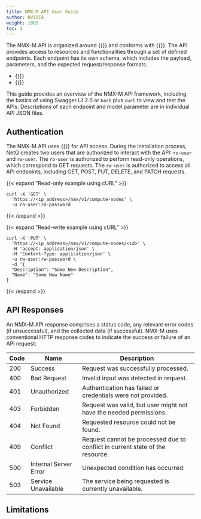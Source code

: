 ```yaml
---
title: NMX-M API User Guide
author: NVIDIA
weight: 1005
toc: 3
---
```


The NMX-M API is organized around {{<exlink url="https://en.wikipedia.org/wiki/REST" text="REST">}} and conforms with {{<exlink url="https://spec.openapis.org/oas/v3.0.3" text="OpenAPI Specification v3.0.3">}}. The API provides access to resources and functionalities <!--which ones?--> through a set of defined endpoints. Each endpoint has its own schema, which includes the payload, parameters, and the expected request/response formats.

<!--4.15 update these links-->
- {{<exlink url="https://docs.nvidia.com/networking-ethernet-software/nmx-api-8513100/" text="NMX-M REST API in Swagger">}}
- {{<exlink url="https://docs.nvidia.com/networking-ethernet-software/nmx-api-8513100/openapi.yaml" text="View the full object model">}}

This guide provides an overview of the NMX-M API framework, including the basics of using Swagger UI 2.0 or `bash` plus `curl` to view and test the APIs. Descriptions of each endpoint and model parameter are in individual API JSON files.

## Authentication

The NMX-M API uses {{<exlink url="https://developer.konghq.com/plugins/basic-auth/" text="Kong Basic Auth">}} for API access. During the installation process, NetQ creates two users that are authorized to interact with the API: `ro-user` and `rw-user`. The `ro-user` is authorized to perform read-only operations, which correspond to GET requests. The `rw-user` is authorized to access all API endpoints, including GET, POST, PUT, DELETE, and PATCH requests. <!--what about admin, admin?-->

{{< expand "Read-only example using cURL" >}}
```
curl -X 'GET' \ 
  'https://<ip_address>/nmx/v1/compute-nodes' \ 
  -u ro-user:ro-password 
```
{{< /expand >}}

{{< expand "Read-write example using cURL" >}}
```
curl -X 'PUT' \ 
  'https://<ip_address>/nmx/v1/compute-nodes/<id>' \ 
  -H 'accept: application/json' \ 
  -H 'Content-Type: application/json' \ 
  -u rw-user:rw-password \ 
  -d '{ 
  "Description": "Some New Description", 
  "Name": "Some New Name" 
}
```
{{< /expand >}}

## API Responses

An NMX-M API response comprises a status code, any relevant error codes (if unsuccessful), and the collected data (if successful). NMX-M uses conventional HTTP response codes to indicate the success or failure of an API request:

| Code | Name | Description |
| ---- | ---- | ----|
| 200 | Success | Request was successfully processed. |
| 400  | Bad Request | Invalid input was detected in request. |
| 401  | Unauthorized | Authentication has failed or credentials were not provided. |
| 403  | Forbidden | Request was valid, but user might not have the needed permissions. |
| 404  | Not Found | Requested resource could not be found. |
| 409  | Conflict | Request cannot be processed due to conflict in current state of the resource. |
| 500  | Internal Server Error | Unexpected condition has occurred. |
| 503  | Service Unavailable | The service being requested is currently unavailable. |

## Limitations
